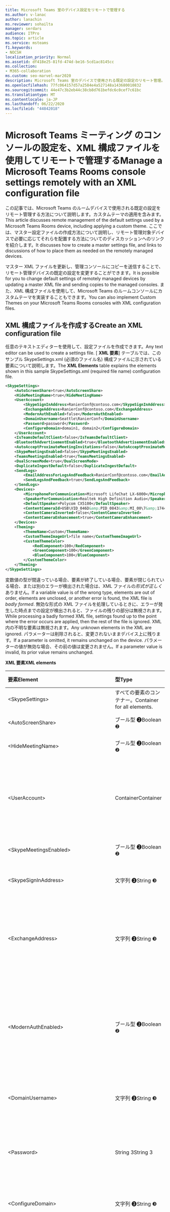 ```yaml
---
title: Microsoft Teams 室のデバイス設定をリモートで管理する
ms.author: v-lanac
author: lanachin
ms.reviewer: sohailta
manager: serdars
audience: ITPro
ms.topic: article
ms.service: msteams
f1.keywords:
- NOCSH
localization_priority: Normal
ms.assetid: df418e25-81fd-474d-be16-5cd1ac8145cc
ms.collection:
- M365-collaboration
ms.custom: seo-marvel-mar2020
description: Microsoft Teams 室のデバイスで使用される既定の設定のリモート管理。カスタムテーマの適用や、マスター設定ファイルの作成などが含まれます。
ms.openlocfilehash: 77fc064157d57a2584e4a527148a143680010832
ms.sourcegitcommit: 44e47c3b2eb44c38cb8d761befdc6c0cef7c61bc
ms.translationtype: MT
ms.contentlocale: ja-JP
ms.lasthandoff: 06/22/2020
ms.locfileid: "44842018"
---
```

# <a name="manage-a-microsoft-teams-rooms-console-settings-remotely-with-an-xml-configuration-file"></a><span data-ttu-id="b6dbc-103">Microsoft Teams ミーティング のコンソールの設定を、XML 構成ファイルを使用してリモートで管理する</span><span class="sxs-lookup"><span data-stu-id="b6dbc-103">Manage a Microsoft Teams Rooms console settings remotely with an XML configuration file</span></span>

<span data-ttu-id="b6dbc-104">この記事では、Microsoft Teams のルームデバイスで使用される既定の設定をリモート管理する方法について説明します。カスタムテーマの適用を含みます。</span><span class="sxs-lookup"><span data-stu-id="b6dbc-104">This article discusses remote management of the default settings used by a Microsoft Teams Rooms device, including applying a custom theme.</span></span> <span data-ttu-id="b6dbc-105">ここでは、マスター設定ファイルの作成方法について説明し、リモート管理対象デバイスで必要に応じてそれらを配置する方法についてのディスカッションへのリンクを紹介します。</span><span class="sxs-lookup"><span data-stu-id="b6dbc-105">It discusses how to create a master settings file, and links to discussions of how to place them as needed on the remotely managed devices.</span></span>
  
<span data-ttu-id="b6dbc-106">マスター XML ファイルを更新し、管理コンソールにコピーを送信することで、リモート管理デバイスの既定の設定を変更することができます。</span><span class="sxs-lookup"><span data-stu-id="b6dbc-106">It is possible for you to change default settings of remotely managed devices by updating a master XML file and sending copies to the managed consoles.</span></span> <span data-ttu-id="b6dbc-107">また、XML 構成ファイルを使用して、Microsoft Teams のルームコンソールにカスタムテーマを実装することもできます。</span><span class="sxs-lookup"><span data-stu-id="b6dbc-107">You can also implement Custom Themes on your Microsoft Teams Rooms consoles with XML configuration files.</span></span>
  
## <a name="create-an-xml-configuration-file"></a><span data-ttu-id="b6dbc-108">XML 構成ファイルを作成する</span><span class="sxs-lookup"><span data-stu-id="b6dbc-108">Create an XML configuration file</span></span>

<span data-ttu-id="b6dbc-109">任意のテキストエディターを使用して、設定ファイルを作成できます。</span><span class="sxs-lookup"><span data-stu-id="b6dbc-109">Any text editor can be used to create a settings file.</span></span> <span data-ttu-id="b6dbc-110">[ **XML 要素**] テーブルでは、このサンプル SkypeSettings.xml (必須のファイル名) 構成ファイルに示されている要素について説明します。</span><span class="sxs-lookup"><span data-stu-id="b6dbc-110">The **XML Elements** table explains the elements shown in this sample SkypeSettings.xml (required file name) configuration file.</span></span>
  
```XML
<SkypeSettings>
    <AutoScreenShare>true</AutoScreenShare>
    <HideMeetingName>true</HideMeetingName>
    <UserAccount>
        <SkypeSignInAddress>RanierConf@contoso.com</SkypeSignInAddress>
        <ExchangeAddress>RanierConf@contoso.com</ExchangeAddress>
        <ModernAuthEnabled>false</ModernAuthEnabled>
        <DomainUsername>Seattle\RanierConf</DomainUsername>
        <Password>password</Password>
        <ConfigureDomain>domain1, domain2</ConfigureDomain>
    </UserAccount>
    <IsTeamsDefaultClient>false</IsTeamsDefaultClient>
    <BluetoothAdvertisementEnabled>true</BluetoothAdvertisementEnabled>
    <AutoAcceptProximateMeetingInvitations>false</AutoAcceptProximateMeetingInvitations>
    <SkypeMeetingsEnabled>false</SkypeMeetingsEnabled>
    <TeamsMeetingsEnabled>true</TeamsMeetingsEnabled>
    <DualScreenMode>true</DualScreenMode>
    <DuplicateIngestDefault>false</DuplicateIngestDefault>
    <SendLogs>
        <EmailAddressForLogsAndFeedback>RanierConf@contoso.com</EmailAddressForLogsAndFeedback>
        <SendLogsAndFeedback>true</SendLogsAndFeedback>
    </SendLogs>
    <Devices>
        <MicrophoneForCommunication>Microsoft LifeChat LX-6000</MicrophoneForCommunication>
        <SpeakerForCommunication>Realtek High Definition Audio</SpeakerForCommunication>
        <DefaultSpeaker>Polycom CX5100</DefaultSpeaker>
        <ContentCameraId>USB\VID_046D&amp;PID_0843&amp;MI_00\7&amp;17446CF2&amp;0&amp;0000</ContentCameraId>
        <ContentCameraInverted>false</ContentCameraInverted>
        <ContentCameraEnhancement>true</ContentCameraEnhancement>
    </Devices>
    <Theming>
        <ThemeName>Custom</ThemeName>
        <CustomThemeImageUrl>file name</CustomThemeImageUrl>
        <CustomThemeColor>
            <RedComponent>100</RedComponent>
            <GreenComponent>100</GreenComponent>
            <BlueComponent>100</BlueComponent>
        </CustomThemeColor>
    </Theming>
</SkypeSettings>
```

<span data-ttu-id="b6dbc-111">変数値の型が間違っている場合、要素が終了している場合、要素が閉じられている場合、または別のエラーが検出された場合は、XML ファイルの*形式が正しく*ありません。</span><span class="sxs-lookup"><span data-stu-id="b6dbc-111">If a variable value is of the wrong type, elements are out of order, elements are unclosed, or another error is found, the XML file is *badly formed*.</span></span> <span data-ttu-id="b6dbc-112">無効な形式の XML ファイルを処理しているときに、エラーが発生した時点までの設定が検出されると、ファイルの残りの部分は無視されます。</span><span class="sxs-lookup"><span data-stu-id="b6dbc-112">While processing a badly formed XML file, settings found up to the point where the error occurs are applied, then the rest of the file is ignored.</span></span> <span data-ttu-id="b6dbc-113">XML 内の不明な要素は無視されます。</span><span class="sxs-lookup"><span data-stu-id="b6dbc-113">Any unknown elements in the XML are ignored.</span></span> <span data-ttu-id="b6dbc-114">パラメーターは削除されると、変更されないままデバイス上に残ります。</span><span class="sxs-lookup"><span data-stu-id="b6dbc-114">If a parameter is omitted, it remains unchanged on the device.</span></span> <span data-ttu-id="b6dbc-115">パラメーターの値が無効な場合、その前の値は変更されません。</span><span class="sxs-lookup"><span data-stu-id="b6dbc-115">If a parameter value is invalid, its prior value remains unchanged.</span></span>
  
<span data-ttu-id="b6dbc-116">**XML 要素**</span><span class="sxs-lookup"><span data-stu-id="b6dbc-116">**XML elements**</span></span>

|<span data-ttu-id="b6dbc-117">要素</span><span class="sxs-lookup"><span data-stu-id="b6dbc-117">Element</span></span>|<span data-ttu-id="b6dbc-118">型</span><span class="sxs-lookup"><span data-stu-id="b6dbc-118">Type</span></span>|<span data-ttu-id="b6dbc-119">レベル</span><span class="sxs-lookup"><span data-stu-id="b6dbc-119">Level</span></span>|<span data-ttu-id="b6dbc-120">使用方法</span><span class="sxs-lookup"><span data-stu-id="b6dbc-120">Usage</span></span>|
|:--- |:--- |:--- |:--- |
|\<SkypeSettings\> |<span data-ttu-id="b6dbc-121">すべての要素のコンテナー。</span><span class="sxs-lookup"><span data-stu-id="b6dbc-121">Container for all elements.</span></span> ||<span data-ttu-id="b6dbc-122">必須。</span><span class="sxs-lookup"><span data-stu-id="b6dbc-122">Required.</span></span> |
| \<AutoScreenShare\>  |<span data-ttu-id="b6dbc-123">ブール型 &#x2777;</span><span class="sxs-lookup"><span data-stu-id="b6dbc-123">Boolean &#x2777;</span></span>  |<span data-ttu-id="b6dbc-124">第1の &#x2776;</span><span class="sxs-lookup"><span data-stu-id="b6dbc-124">First &#x2776;</span></span>  | <span data-ttu-id="b6dbc-125">true の場合、自動画面共有が有効になります。</span><span class="sxs-lookup"><span data-stu-id="b6dbc-125">If true, auto screen share is enabled.</span></span>  |
|\<HideMeetingName\> |<span data-ttu-id="b6dbc-126">ブール型 &#x2777;</span><span class="sxs-lookup"><span data-stu-id="b6dbc-126">Boolean &#x2777;</span></span>  |<span data-ttu-id="b6dbc-127">第1の &#x2776;</span><span class="sxs-lookup"><span data-stu-id="b6dbc-127">First &#x2776;</span></span>  |<span data-ttu-id="b6dbc-128">true の場合、会議名が非表示になります。</span><span class="sxs-lookup"><span data-stu-id="b6dbc-128">If true, meeting names are hidden.</span></span> |
|\<UserAccount\> |<span data-ttu-id="b6dbc-129">Container</span><span class="sxs-lookup"><span data-stu-id="b6dbc-129">Container</span></span> |<span data-ttu-id="b6dbc-130">第1の &#x2776;</span><span class="sxs-lookup"><span data-stu-id="b6dbc-130">First &#x2776;</span></span>  |<span data-ttu-id="b6dbc-131">資格情報パラメーターのコンテナー。</span><span class="sxs-lookup"><span data-stu-id="b6dbc-131">Container for credentials parameters.</span></span> <span data-ttu-id="b6dbc-132">通常、RanierConf @contoso など、サインインアドレス、Exchange アドレス、またはメールアドレスは同じです <span></span> 。</span><span class="sxs-lookup"><span data-stu-id="b6dbc-132">The sign-in address, Exchange address, or email address are usually the same, such as RanierConf<span></span>@contoso.com.</span></span> |
|\<SkypeMeetingsEnabled\>  |<span data-ttu-id="b6dbc-133">ブール型 &#x2777;</span><span class="sxs-lookup"><span data-stu-id="b6dbc-133">Boolean &#x2777;</span></span>  |<span data-ttu-id="b6dbc-134">第1の &#x2776;</span><span class="sxs-lookup"><span data-stu-id="b6dbc-134">First &#x2776;</span></span>  |<span data-ttu-id="b6dbc-135">既定では有効です。</span><span class="sxs-lookup"><span data-stu-id="b6dbc-135">Enabled by default.</span></span> |
|\<SkypeSignInAddress\> |<span data-ttu-id="b6dbc-136">文字列 &#x2778;</span><span class="sxs-lookup"><span data-stu-id="b6dbc-136">String  &#x2778;</span></span>  ||<span data-ttu-id="b6dbc-137">本体の SfB または Teams のデバイスアカウントのサインイン名。</span><span class="sxs-lookup"><span data-stu-id="b6dbc-137">The sign-in name for the console's SfB or Teams device account.</span></span> |
|\<ExchangeAddress\> |<span data-ttu-id="b6dbc-138">文字列 &#x2778;</span><span class="sxs-lookup"><span data-stu-id="b6dbc-138">String  &#x2778;</span></span>  ||<span data-ttu-id="b6dbc-139">本体の Exchange device アカウントのサインイン名。</span><span class="sxs-lookup"><span data-stu-id="b6dbc-139">The sign-in name for the console's Exchange device account.</span></span> <span data-ttu-id="b6dbc-140">ExchangeAddress が省略された場合、SkypeSignInAddress は自動的には再利用されません。</span><span class="sxs-lookup"><span data-stu-id="b6dbc-140">If the ExchangeAddress is omitted, the SkypeSignInAddress will not be reused automatically.</span></span> |
|\<ModernAuthEnabled> |<span data-ttu-id="b6dbc-141">ブール型 &#x2777;</span><span class="sxs-lookup"><span data-stu-id="b6dbc-141">Boolean &#x2777;</span></span>  |  |<span data-ttu-id="b6dbc-142">既定では無効です。</span><span class="sxs-lookup"><span data-stu-id="b6dbc-142">Disabled by default.</span></span> <br/> <br/><span data-ttu-id="b6dbc-143">True に設定すると、Microsoft Teams のルームアプリケーションは先進認証を使用してリソースに接続しますが、基本認証にはフォールバックされません。</span><span class="sxs-lookup"><span data-stu-id="b6dbc-143">When set to true, the Microsoft Teams Rooms application only uses modern authentication to connect to resources and doesn't fall back to basic authentication.</span></span>|
|\<DomainUsername\> |<span data-ttu-id="b6dbc-144">文字列 &#x2778;</span><span class="sxs-lookup"><span data-stu-id="b6dbc-144">String  &#x2778;</span></span>  ||<span data-ttu-id="b6dbc-145">コンソール デバイスのドメイン名およびユーザー名 (Seattle\RanierConf など)。</span><span class="sxs-lookup"><span data-stu-id="b6dbc-145">The domain and user name of the console device, for example Seattle\RanierConf.</span></span> |
|\<Password\> |<span data-ttu-id="b6dbc-146">String 3</span><span class="sxs-lookup"><span data-stu-id="b6dbc-146">String 3</span></span>  || <span data-ttu-id="b6dbc-147">パスワード パラメーターは、Skype for Business デバイス アカウントのサインインで使用されるものと同一のパスワードです。</span><span class="sxs-lookup"><span data-stu-id="b6dbc-147">The password parameter is the same password used for the Skype for Business device account sign-in.</span></span>  |
| \<ConfigureDomain\>  |<span data-ttu-id="b6dbc-148">文字列 &#x2778;</span><span class="sxs-lookup"><span data-stu-id="b6dbc-148">String  &#x2778;</span></span>  ||<span data-ttu-id="b6dbc-149">複数のドメインをコンマで区切ってリスト表示することができます。</span><span class="sxs-lookup"><span data-stu-id="b6dbc-149">You can list several domains, separated by commas.</span></span> |
|\<TeamsMeetingsEnabled\> |<span data-ttu-id="b6dbc-150">ブール型 &#x2777;</span><span class="sxs-lookup"><span data-stu-id="b6dbc-150">Boolean &#x2777;</span></span>  |<span data-ttu-id="b6dbc-151">第1の &#x2776;</span><span class="sxs-lookup"><span data-stu-id="b6dbc-151">First &#x2776;</span></span>  |<span data-ttu-id="b6dbc-152">既定では無効です。</span><span class="sxs-lookup"><span data-stu-id="b6dbc-152">Disabled by default.</span></span> <br/> <br/> <span data-ttu-id="b6dbc-153">この XML ファイルは、両方とも無効になっている場合には形式が不適切であると見なされ \<SkypeMeetingsEnabled\> \<TeamsMeetingsEnabled\> ますが、両方の設定を同時に有効にすることもできます。</span><span class="sxs-lookup"><span data-stu-id="b6dbc-153">The XML file is considered badly formed if both \<SkypeMeetingsEnabled\> and\<TeamsMeetingsEnabled\> are disabled, but it's acceptable to have both settings enabled at the same time.</span></span> |
|\<IsTeamsDefaultClient> |<span data-ttu-id="b6dbc-154">ブール型 &#x2777;</span><span class="sxs-lookup"><span data-stu-id="b6dbc-154">Boolean &#x2777;</span></span>  |<span data-ttu-id="b6dbc-155">第1の &#x2776;</span><span class="sxs-lookup"><span data-stu-id="b6dbc-155">First &#x2776;</span></span>  |<span data-ttu-id="b6dbc-156">既定では無効です。</span><span class="sxs-lookup"><span data-stu-id="b6dbc-156">Disabled by default.</span></span> |
|\<BluetoothAdvertisementEnabled> |<span data-ttu-id="b6dbc-157">ブール型 &#x2777;</span><span class="sxs-lookup"><span data-stu-id="b6dbc-157">Boolean &#x2777;</span></span>  |<span data-ttu-id="b6dbc-158">第1の &#x2776;</span><span class="sxs-lookup"><span data-stu-id="b6dbc-158">First &#x2776;</span></span>  |<span data-ttu-id="b6dbc-159">既定では有効です。</span><span class="sxs-lookup"><span data-stu-id="b6dbc-159">Enabled by default.</span></span> |
|\<AutoAcceptProximateMeetingInvitations> |<span data-ttu-id="b6dbc-160">ブール型 &#x2777;</span><span class="sxs-lookup"><span data-stu-id="b6dbc-160">Boolean &#x2777;</span></span>  |<span data-ttu-id="b6dbc-161">第1の &#x2776;</span><span class="sxs-lookup"><span data-stu-id="b6dbc-161">First &#x2776;</span></span>  |<span data-ttu-id="b6dbc-162">True の場合、近接通信ベースの会議が自動的に受け入れられます。</span><span class="sxs-lookup"><span data-stu-id="b6dbc-162">If true, proximity based meetings are automatically accepted.</span></span> <span data-ttu-id="b6dbc-163">既定では無効です。</span><span class="sxs-lookup"><span data-stu-id="b6dbc-163">Disabled by default.</span></span> |
|\<DualScreenMode\>  |<span data-ttu-id="b6dbc-164">ブール型 &#x2777;</span><span class="sxs-lookup"><span data-stu-id="b6dbc-164">Boolean &#x2777;</span></span>  |<span data-ttu-id="b6dbc-165">第1の &#x2776;</span><span class="sxs-lookup"><span data-stu-id="b6dbc-165">First &#x2776;</span></span>  |<span data-ttu-id="b6dbc-166">True の場合、デュアルスクリーンモードが有効になります。</span><span class="sxs-lookup"><span data-stu-id="b6dbc-166">If true, dual screen mode is enabled.</span></span> <span data-ttu-id="b6dbc-167">それ以外の場合は、デバイスでシングルスクリーンモードが使用されます。</span><span class="sxs-lookup"><span data-stu-id="b6dbc-167">Otherwise the device uses single screen mode.</span></span> |
| \<DuplicateIngestDefault\> |<span data-ttu-id="b6dbc-168">ブール型 &#x2777;</span><span class="sxs-lookup"><span data-stu-id="b6dbc-168">Boolean &#x2777;</span></span>  |<span data-ttu-id="b6dbc-169">第1の &#x2776;</span><span class="sxs-lookup"><span data-stu-id="b6dbc-169">First &#x2776;</span></span> |<span data-ttu-id="b6dbc-170">True の場合、会議の終了時に両方の画面にコンテンツが表示されます。</span><span class="sxs-lookup"><span data-stu-id="b6dbc-170">If true, content is shown on both screens in dual screen mode, when out of meeting.</span></span> |
|\<DisableTacCommunication\> |<span data-ttu-id="b6dbc-171">ブール型 &#x2777;</span><span class="sxs-lookup"><span data-stu-id="b6dbc-171">Boolean &#x2777;</span></span>  |<span data-ttu-id="b6dbc-172">第1の &#x2776;</span><span class="sxs-lookup"><span data-stu-id="b6dbc-172">First &#x2776;</span></span> |<span data-ttu-id="b6dbc-173">True の場合、Teams 管理センターのデバイス管理とのすべての通信が無効になります。</span><span class="sxs-lookup"><span data-stu-id="b6dbc-173">If true, all communication with Teams Admin Center device management will be disabled.</span></span> |
|\<SendLogs\> |<span data-ttu-id="b6dbc-174">Container</span><span class="sxs-lookup"><span data-stu-id="b6dbc-174">Container</span></span> |<span data-ttu-id="b6dbc-175">第1の &#x2776;</span><span class="sxs-lookup"><span data-stu-id="b6dbc-175">First &#x2776;</span></span>  |  |
|\<EmailAddressForLogsAndFeedback\> |<span data-ttu-id="b6dbc-176">文字列 &#x2778;</span><span class="sxs-lookup"><span data-stu-id="b6dbc-176">String  &#x2778;</span></span>  | | <span data-ttu-id="b6dbc-177">"フィードバックを送信する" ウィンドウが表示されたときに、ログに記録できるメールアドレス (省略可能) を設定します。</span><span class="sxs-lookup"><span data-stu-id="b6dbc-177">Sets an optional email address that logs can be sent to when the "Give Feedback" window appears.</span></span> |
|\<SendLogsAndFeedback\> |<span data-ttu-id="b6dbc-178">ブール型 &#x2777;</span><span class="sxs-lookup"><span data-stu-id="b6dbc-178">Boolean &#x2777;</span></span>  | | <span data-ttu-id="b6dbc-179">true の場合、ログが管理者に送信されます。それ以外の場合、フィードバックのみが管理者に送信されます (ログは送信されません)。</span><span class="sxs-lookup"><span data-stu-id="b6dbc-179">If true, logs are sent to the admin. If false, only feedback is sent to the admin (and not logs).</span></span>  |
| \<Devices\>  |<span data-ttu-id="b6dbc-180">Container</span><span class="sxs-lookup"><span data-stu-id="b6dbc-180">Container</span></span> |<span data-ttu-id="b6dbc-181">第1の &#x2776;</span><span class="sxs-lookup"><span data-stu-id="b6dbc-181">First &#x2776;</span></span>  | <span data-ttu-id="b6dbc-182">子要素内の接続済みのオーディオ デバイス名は、デバイス マネージャー アプリにリスト表示された値と同一のものになります。</span><span class="sxs-lookup"><span data-stu-id="b6dbc-182">The connected audio device names in the child elements are the same values listed in the Device Manager app.</span></span> <span data-ttu-id="b6dbc-183">この構成には、現在コンソールに接続していない A/V デバイスなど、現在システムに存在しないデバイスを含めることができます。</span><span class="sxs-lookup"><span data-stu-id="b6dbc-183">The configuration can contain a device that does not presently exist on the system, such as an A/V device not currently connected to the console.</span></span> <span data-ttu-id="b6dbc-184">この構成はそれぞれのデバイスに対して保持されます。</span><span class="sxs-lookup"><span data-stu-id="b6dbc-184">The configuration would be retained for the respective device.</span></span>  |
|\<MicrophoneForCommunication\> |<span data-ttu-id="b6dbc-185">文字列 &#x2778;</span><span class="sxs-lookup"><span data-stu-id="b6dbc-185">String  &#x2778;</span></span>  ||<span data-ttu-id="b6dbc-186">会議でレコーディングデバイスとして使用するマイクを設定します。</span><span class="sxs-lookup"><span data-stu-id="b6dbc-186">Sets the microphone used as the recording device in a conference.</span></span> |
|\<SpeakerForCommunication\> |<span data-ttu-id="b6dbc-187">文字列 &#x2778;</span><span class="sxs-lookup"><span data-stu-id="b6dbc-187">String  &#x2778;</span></span>  ||<span data-ttu-id="b6dbc-188">会議のスピーカーとして使用されるデバイス。</span><span class="sxs-lookup"><span data-stu-id="b6dbc-188">Device to be used as speaker for the conference.</span></span> <span data-ttu-id="b6dbc-189">通話で使用するスピーカーデバイスを設定するには、この設定を使います。</span><span class="sxs-lookup"><span data-stu-id="b6dbc-189">This setting is used to set the speaker device used in a call.</span></span> |
|\<DefaultSpeaker\> |<span data-ttu-id="b6dbc-190">文字列 &#x2778;</span><span class="sxs-lookup"><span data-stu-id="b6dbc-190">String  &#x2778;</span></span>  ||<span data-ttu-id="b6dbc-191">HDMI インジェスト ソースから音声を再生するために使用されるデバイス。</span><span class="sxs-lookup"><span data-stu-id="b6dbc-191">Device to be used to play the audio from an HDMI ingest source.</span></span> |
|\<ContentCameraId>  | <span data-ttu-id="b6dbc-192">文字列 &#x2778;</span><span class="sxs-lookup"><span data-stu-id="b6dbc-192">String  &#x2778;</span></span>  | | <span data-ttu-id="b6dbc-193">会議でアナログホワイトボードコンテンツを共有するために、room で構成されているカメラのインスタンスパスを定義します。</span><span class="sxs-lookup"><span data-stu-id="b6dbc-193">Define the instance path for the camera configured in room to share analog whiteboard content in a meeting.</span></span> <span data-ttu-id="b6dbc-194">「[コンテンツカメラの USB インスタンスパスを見つける」を](#locate-the-content-camera-usb-instance-path)参照してください。</span><span class="sxs-lookup"><span data-stu-id="b6dbc-194">See [Locate the Content camera USB instance path](#locate-the-content-camera-usb-instance-path).</span></span>|
|\<ContentCameraInverted>  | <span data-ttu-id="b6dbc-195">ブール型 &#x2777;</span><span class="sxs-lookup"><span data-stu-id="b6dbc-195">Boolean &#x2777;</span></span> | | <span data-ttu-id="b6dbc-196">コンテンツカメラが物理的に上下逆さまにインストールされているかどうかを指定します。</span><span class="sxs-lookup"><span data-stu-id="b6dbc-196">Specify if the content camera is physically installed upside down.</span></span> <span data-ttu-id="b6dbc-197">自動回転をサポートするコンテンツカメラの場合は、false を指定します。</span><span class="sxs-lookup"><span data-stu-id="b6dbc-197">For content cameras that support automatic rotation, specify false.</span></span> |
|\<ContentCameraEnhancement>  | <span data-ttu-id="b6dbc-198">ブール型 &#x2777;</span><span class="sxs-lookup"><span data-stu-id="b6dbc-198">Boolean &#x2777;</span></span> | |<span data-ttu-id="b6dbc-199">True (既定値) に設定すると、コンテンツカメラの画像がデジタルで強化されます。ホワイトボードの端が検知され、適切なズームが選択され、ホワイトボードに手書きした人が透明になります。</span><span class="sxs-lookup"><span data-stu-id="b6dbc-199">When set to true (the default), the content camera image is digitally enhanced: the whiteboard edge is detected and an appropriate zoom is selected, ink lines are enhanced, and the person writing on the whiteboard is made transparent.</span></span>  <br><br> <span data-ttu-id="b6dbc-200">ホワイトボードがペンで描画されていないスペースの会議参加者に生のビデオフィードを送信する場合は、false に設定します。代わりに、付箋、ポスターなどのメディアを表示するためにカメラが使用されます。</span><span class="sxs-lookup"><span data-stu-id="b6dbc-200">Set to false if you intend to send a raw video feed to meeting participants for spaces where a whiteboard is not drawn on with a pen and instead the camera is used to show sticky notes, posters, or other media.</span></span>  |
| \<Theming\>  |<span data-ttu-id="b6dbc-201">Container</span><span class="sxs-lookup"><span data-stu-id="b6dbc-201">Container</span></span> |<span data-ttu-id="b6dbc-202">第1の &#x2776;</span><span class="sxs-lookup"><span data-stu-id="b6dbc-202">First &#x2776;</span></span>  |<span data-ttu-id="b6dbc-203">XML ファイルに適用できる機能の1つは、組織のユーザー設定のテーマです。</span><span class="sxs-lookup"><span data-stu-id="b6dbc-203">One of the features that can be applied with an XML file is a Custom Theme for your organization.</span></span> <span data-ttu-id="b6dbc-204">テーマ名、背景画像、色を指定できます。</span><span class="sxs-lookup"><span data-stu-id="b6dbc-204">You are able to specify a theme name, background image, and color.</span></span> |
|\<ThemeName\> |<span data-ttu-id="b6dbc-205">文字列 &#x2778;</span><span class="sxs-lookup"><span data-stu-id="b6dbc-205">String  &#x2778;</span></span>  || <span data-ttu-id="b6dbc-206">クライアントのテーマを特定するために使用されます。</span><span class="sxs-lookup"><span data-stu-id="b6dbc-206">Used to identify the theme on the client.</span></span> <span data-ttu-id="b6dbc-207">テーマ名のオプションは、既定、提供されたプリセット テーマのいずれか、またはカスタムになります。</span><span class="sxs-lookup"><span data-stu-id="b6dbc-207">The Theme Name options are Default, one of the provided preset themes, or Custom.</span></span> <br/>  <span data-ttu-id="b6dbc-208">ユーザー設定のテーマ名には、常に*ユーザー設定*の名前が使用されます。</span><span class="sxs-lookup"><span data-stu-id="b6dbc-208">Custom theme names always use the name *Custom*.</span></span> <span data-ttu-id="b6dbc-209">クライアント UI は、コンソールで既定または標準のいずれかに設定できますが、カスタムテーマを使用するには、管理者がリモートで設定する必要があります。</span><span class="sxs-lookup"><span data-stu-id="b6dbc-209">The client UI can be set at the console to the Default or one of the presets, but use of a custom theme must be set remotely by an Administrator.</span></span> <br/>  <span data-ttu-id="b6dbc-210">プリセット テーマには次のものが含まれます: </span><span class="sxs-lookup"><span data-stu-id="b6dbc-210">Preset themes include:</span></span> <br/>  <span data-ttu-id="b6dbc-211">Default</span><span class="sxs-lookup"><span data-stu-id="b6dbc-211">Default</span></span> <br/>  <span data-ttu-id="b6dbc-212">Blue Wave</span><span class="sxs-lookup"><span data-stu-id="b6dbc-212">Blue Wave</span></span> <br/>  <span data-ttu-id="b6dbc-213">Digital Forest</span><span class="sxs-lookup"><span data-stu-id="b6dbc-213">Digital Forest</span></span> <br/>  <span data-ttu-id="b6dbc-214">Dreamcatcher</span><span class="sxs-lookup"><span data-stu-id="b6dbc-214">Dreamcatcher</span></span> <br/>  <span data-ttu-id="b6dbc-215">Limeade</span><span class="sxs-lookup"><span data-stu-id="b6dbc-215">Limeade</span></span> <br/>  <span data-ttu-id="b6dbc-216">Pixel Perfect</span><span class="sxs-lookup"><span data-stu-id="b6dbc-216">Pixel Perfect</span></span> <br/>  <span data-ttu-id="b6dbc-217">Roadmap</span><span class="sxs-lookup"><span data-stu-id="b6dbc-217">Roadmap</span></span> <br/>  <span data-ttu-id="b6dbc-218">Sunset</span><span class="sxs-lookup"><span data-stu-id="b6dbc-218">Sunset</span></span> <br/>  <span data-ttu-id="b6dbc-219">現在のテーマを無効にするには、[テーマなし] を使用します。</span><span class="sxs-lookup"><span data-stu-id="b6dbc-219">To disable the current theme, use "No Theme" for the ThemeName.</span></span>  |
|\<CustomThemeImageUrl\> |<span data-ttu-id="b6dbc-220">文字列 &#x2778;</span><span class="sxs-lookup"><span data-stu-id="b6dbc-220">String  &#x2778;</span></span>  ||<span data-ttu-id="b6dbc-221">カスタムテーマの場合は必須。それ以外の場合は省略可能です。</span><span class="sxs-lookup"><span data-stu-id="b6dbc-221">Required for a custom theme, otherwise optional.</span></span> <span data-ttu-id="b6dbc-222">ファイル名のみを入力します。</span><span class="sxs-lookup"><span data-stu-id="b6dbc-222">Input the file name only.</span></span>   |<span data-ttu-id="b6dbc-223">ユーザー設定のテーマイメージの詳細については、「[ユーザー設定のテーマイメージ](xml-config-file.md#Themes)」セクションを参照してください。</span><span class="sxs-lookup"><span data-stu-id="b6dbc-223">For more information on the custom theme image, see the [Custom Theme Images](xml-config-file.md#Themes) section.</span></span>
|\<CustomThemeColor\> |<span data-ttu-id="b6dbc-224">Container</span><span class="sxs-lookup"><span data-stu-id="b6dbc-224">Container</span></span> ||<span data-ttu-id="b6dbc-225">、、およびの値のコンテナー \<RedComponent\> \<GreenComponent\> \<BlueComponent\> 。</span><span class="sxs-lookup"><span data-stu-id="b6dbc-225">Container for the \<RedComponent\>, \<GreenComponent\>, and \<BlueComponent\> values.</span></span> <span data-ttu-id="b6dbc-226">ユーザー設定のテーマには、これらの値を入力する必要があります。</span><span class="sxs-lookup"><span data-stu-id="b6dbc-226">These values are required for a custom theme.</span></span> |
|\<RedComponent\> |<span data-ttu-id="b6dbc-227">Byte (0-255)</span><span class="sxs-lookup"><span data-stu-id="b6dbc-227">Byte (0-255)</span></span> ||<span data-ttu-id="b6dbc-228">赤のカラー コンポーネントを表します。</span><span class="sxs-lookup"><span data-stu-id="b6dbc-228">Represents the red color component.</span></span> |
|\<GreenComponent\> |<span data-ttu-id="b6dbc-229">Byte (0-255)</span><span class="sxs-lookup"><span data-stu-id="b6dbc-229">Byte (0-255)</span></span> ||<span data-ttu-id="b6dbc-230">緑のカラー コンポーネントを表します。</span><span class="sxs-lookup"><span data-stu-id="b6dbc-230">Represents the green color component.</span></span> |
|\<BlueComponent\> |<span data-ttu-id="b6dbc-231">Byte (0-255)</span><span class="sxs-lookup"><span data-stu-id="b6dbc-231">Byte (0-255)</span></span> ||<span data-ttu-id="b6dbc-232">青のカラー コンポーネントを表します。</span><span class="sxs-lookup"><span data-stu-id="b6dbc-232">Represents the blue color component.</span></span> | 
| | | |

<span data-ttu-id="b6dbc-233">第1レベルのすべての要素を省略可能 &#x2776; します。</span><span class="sxs-lookup"><span data-stu-id="b6dbc-233">&#x2776; All of the first-level elements are optional.</span></span> <span data-ttu-id="b6dbc-234">第1レベルの要素を省略した場合、そのすべての子パラメーターはデバイス上でそのまま保持されます。</span><span class="sxs-lookup"><span data-stu-id="b6dbc-234">If a first-level element is omitted, all of its child parameters remain unchanged on the device.</span></span>
  
<span data-ttu-id="b6dbc-235">ブール型のフラグには、true、false、0、1のいずれかを指定できます。 &#x2777;</span><span class="sxs-lookup"><span data-stu-id="b6dbc-235">&#x2777; A boolean flag can be: true, false, 0, or 1.</span></span> <span data-ttu-id="b6dbc-236">ブール値または数値を空のままにすると、XML の形式が無効になり、設定が変更されなくなります。</span><span class="sxs-lookup"><span data-stu-id="b6dbc-236">Leaving boolean or numeric values empty can render the XML malformed and prevent changes to the settings.</span></span>
  
<span data-ttu-id="b6dbc-237">&#x2778; 文字列パラメーターが存在し、空であり、empty が有効な値である場合、そのパラメーターはデバイスで消去されます。</span><span class="sxs-lookup"><span data-stu-id="b6dbc-237">&#x2778; If a string parameter is present and empty, and empty is a valid value, the parameter is cleared on the device.</span></span>
  
## <a name="manage-console-settings-with-an-xml-configuration-file"></a><span data-ttu-id="b6dbc-238">コンソールの設定を、XML 構成ファイルを使用して管理する</span><span class="sxs-lookup"><span data-stu-id="b6dbc-238">Manage console settings with an XML configuration file</span></span>

<span data-ttu-id="b6dbc-239">起動時に、Microsoft Teams の会議コンソールによって SkypeSettings.xml という名前の XML ファイルが検出されると `C:\Users\Skype\AppData\Local\Packages\Microsoft.SkypeRoomSystem_8wekyb3d8bbwe\LocalState` 、xml ファイルで示されている構成設定が適用され、その xml ファイルが削除されます。</span><span class="sxs-lookup"><span data-stu-id="b6dbc-239">At startup, if a Microsoft Teams Rooms console finds an XML file named SkypeSettings.xml located at `C:\Users\Skype\AppData\Local\Packages\Microsoft.SkypeRoomSystem_8wekyb3d8bbwe\LocalState`, it applies the configuration settings indicated by the XML file then deletes the XML file.</span></span>
  
<span data-ttu-id="b6dbc-240">エンタープライズに搭載されている Microsoft Teams の会議室の数や、それらを構成するための管理方法に応じて、XML 構成ファイルを配置する方法はいくつかあります。</span><span class="sxs-lookup"><span data-stu-id="b6dbc-240">Depending on how many Microsoft Teams Rooms devices your enterprise has and how you choose to manage to configure them, there are several ways to place the XML configuration file.</span></span> <span data-ttu-id="b6dbc-241">ファイルがコンソールにプッシュされたら、再起動して構成の変更を処理します。</span><span class="sxs-lookup"><span data-stu-id="b6dbc-241">Once the file is pushed to the console, restart it to process the configuration changes.</span></span> <span data-ttu-id="b6dbc-242">処理に成功すると、XML 構成ファイルが削除されます。</span><span class="sxs-lookup"><span data-stu-id="b6dbc-242">The XML configuration file is deleted after it is successfully processed.</span></span> <span data-ttu-id="b6dbc-243">Microsoft Teams 室のデバイスに提案された管理方法については、次のトピックをご覧ください。</span><span class="sxs-lookup"><span data-stu-id="b6dbc-243">The management methods suggested for Microsoft Teams Rooms devices are discussed in:</span></span>
  
- [<span data-ttu-id="b6dbc-244">Microsoft Teams ミーティングのグループ ポリシーを構成する</span><span class="sxs-lookup"><span data-stu-id="b6dbc-244">Configuring Group Policy for Microsoft Teams Rooms</span></span>](rooms-operations.md#GroupPolicy)
- <span data-ttu-id="b6dbc-245">[PowerShell を使用したリモート管理](rooms-operations.md#RemotePS)と[ファイル項目の構成](https://technet.microsoft.com/library/cc772536%28v=ws.11%29.aspx)</span><span class="sxs-lookup"><span data-stu-id="b6dbc-245">[Remote Management using PowerShell](rooms-operations.md#RemotePS) and [Configure a File Item](https://technet.microsoft.com/library/cc772536%28v=ws.11%29.aspx)</span></span>

<span data-ttu-id="b6dbc-246">ファイルの転送と、コンソール デバイス上での再起動のトリガーができるのであれば、いずれの方法も使用できます。</span><span class="sxs-lookup"><span data-stu-id="b6dbc-246">You are free to use any method you like so long as you can use it to transfer files and trigger a restart on the console device.</span></span> <span data-ttu-id="b6dbc-247">ファイルは、デバイスのローカルユーザーアカウントによって、読み取り可能、書き込み可能、削除可能である必要があります。</span><span class="sxs-lookup"><span data-stu-id="b6dbc-247">The file must be readable, writable, and delete-able by the device's local user account.</span></span> <span data-ttu-id="b6dbc-248">可能であれば、そのユーザーに付与されているすべての特権を持つことができます。</span><span class="sxs-lookup"><span data-stu-id="b6dbc-248">Preferably it is owned by and has full privileges granted to that user.</span></span> <span data-ttu-id="b6dbc-249">ファイルのアクセス許可が正しく設定されていない場合、ソフトウェアは設定を適用できない可能性があります。処理が正常に完了したときに、ファイルの削除に失敗することがあり、クラッシュする可能性もあります。</span><span class="sxs-lookup"><span data-stu-id="b6dbc-249">If the file permissions are not set correctly, the software can fail to apply the settings, can fail to delete the file upon successful processing, and can even potentially crash.</span></span>
  
## <a name="custom-theme-images"></a><span data-ttu-id="b6dbc-250">カスタム テーマの画像</span><span class="sxs-lookup"><span data-stu-id="b6dbc-250">Custom Theme Images</span></span>

<span data-ttu-id="b6dbc-251"><a name="Themes"> </a></span><span class="sxs-lookup"><span data-stu-id="b6dbc-251"><a name="Themes"> </a></span></span>

<span data-ttu-id="b6dbc-252">ユーザー設定のテーマのイメージファイルは、フォルダーに配置する必要があり `C:\Users\Skype\AppData\Local\Packages\Microsoft.SkypeRoomSystem_8wekyb3d8bbwe\LocalState` ます。</span><span class="sxs-lookup"><span data-stu-id="b6dbc-252">The custom theme image file must be placed in the`C:\Users\Skype\AppData\Local\Packages\Microsoft.SkypeRoomSystem_8wekyb3d8bbwe\LocalState` folder.</span></span> <span data-ttu-id="b6dbc-253">変数にファイル名と拡張子を入力し \<CustomThemeImageUrl\> ます。</span><span class="sxs-lookup"><span data-stu-id="b6dbc-253">Enter the file name and extension in the \<CustomThemeImageUrl\> variable.</span></span>
  
<span data-ttu-id="b6dbc-254">画像ファイルは、正確に3840X1080 ピクセルであり、jpg、jpeg、png、bmp のいずれかのファイル形式である必要があります。</span><span class="sxs-lookup"><span data-stu-id="b6dbc-254">The image file should be exactly 3840X1080 pixels and must be one of the following file formats: jpg, jpeg, png, and bmp.</span></span> <span data-ttu-id="b6dbc-255">組織でカスタム画像が必要な場合は、グラフィックデザイナーで[カスタムテーマ Photoshop テンプレート](../downloads/ThemingTemplateMicrosoftTeamsRooms_v2.1.psd)を使うことができます。</span><span class="sxs-lookup"><span data-stu-id="b6dbc-255">If your organization wants a custom image, a graphic designer can use the [Custom Theme Photoshop Template](../downloads/ThemingTemplateMicrosoftTeamsRooms_v2.1.psd).</span></span> <span data-ttu-id="b6dbc-256">このセクションには、さまざまなユーザーインターフェイス要素が、テーマイメージの残りの部分に対する相対的な場所と、コンソールやディスプレイに表示される領域について詳しく説明されています。</span><span class="sxs-lookup"><span data-stu-id="b6dbc-256">It contains further detail on where various user interface elements are relative to the rest of a theme image and what areas appear on consoles and displays.</span></span>
  
<span data-ttu-id="b6dbc-257">XML 構成ファイルはデバイスの起動時に更新され、テーマ画像を認識する必要があります。</span><span class="sxs-lookup"><span data-stu-id="b6dbc-257">The XML configuration file must be updated at device startup to recognize the theme image.</span></span> <span data-ttu-id="b6dbc-258">新しい XML ファイルが処理されて削除されると、テーマのグラフィックファイルがディレクトリから削除されます。</span><span class="sxs-lookup"><span data-stu-id="b6dbc-258">Once the new XML file is processed and deleted, the theme graphic file is deleted from the directory.</span></span>
  
## <a name="locate-the-content-camera-usb-instance-path"></a><span data-ttu-id="b6dbc-259">コンテンツカメラの USB インスタンスパスを見つける</span><span class="sxs-lookup"><span data-stu-id="b6dbc-259">Locate the Content camera USB instance path</span></span>

<span data-ttu-id="b6dbc-260">インスタンスパスを検索するには:</span><span class="sxs-lookup"><span data-stu-id="b6dbc-260">To locate the instance path:</span></span>

1. <span data-ttu-id="b6dbc-261">Microsoft Teams ルームコンソールの [Windows の設定] に移動します。</span><span class="sxs-lookup"><span data-stu-id="b6dbc-261">Go into Windows settings on the Microsoft Teams Rooms console.</span></span>
2. <span data-ttu-id="b6dbc-262">管理者パスワードを入力します。</span><span class="sxs-lookup"><span data-stu-id="b6dbc-262">Enter the admin password.</span></span>
3. <span data-ttu-id="b6dbc-263">コマンドプロンプトで、「デバイスマネージャーの起動」と入力し `devmgmt.msc` ます。</span><span class="sxs-lookup"><span data-stu-id="b6dbc-263">From a Command Prompt, type `devmgmt.msc` to bring up Device Manager.</span></span>
4. <span data-ttu-id="b6dbc-264">**デバイスマネージャー**で、[**イメージングデバイス**] ノードを確認し、コンテンツカメラを探します。</span><span class="sxs-lookup"><span data-stu-id="b6dbc-264">In **Device Manager**, look in the **Imaging devices** node and  locate the content camera.</span></span>
5. <span data-ttu-id="b6dbc-265">カメラを右クリックして、[**プロパティ**] を開きます。</span><span class="sxs-lookup"><span data-stu-id="b6dbc-265">Right-click the camera, and open **Properties**.</span></span>
6. <span data-ttu-id="b6dbc-266">[**詳細**] タブを選択し、ドロップダウンで [**デバイスインスタンスパス**] プロパティを探します。</span><span class="sxs-lookup"><span data-stu-id="b6dbc-266">Select the **Details** tab, and locate the **Device instance path** property in the drop-down.</span></span>
7. <span data-ttu-id="b6dbc-267">表示される値は、XML 構成ファイルで設定するデバイスインスタンスパスです。</span><span class="sxs-lookup"><span data-stu-id="b6dbc-267">The value shown is the device instance path to set in the XML configuration file.</span></span> <span data-ttu-id="b6dbc-268">XML でパスを指定するときは、アンパサンド (&) をに置き換え `&amp;` ます。</span><span class="sxs-lookup"><span data-stu-id="b6dbc-268">When specifying the path in XML, replace the ampersand (&) with `&amp;`.</span></span>

## <a name="see-also"></a><span data-ttu-id="b6dbc-269">関連項目</span><span class="sxs-lookup"><span data-stu-id="b6dbc-269">See also</span></span>

[<span data-ttu-id="b6dbc-270">コンテンツ カメラ</span><span class="sxs-lookup"><span data-stu-id="b6dbc-270">Content cameras</span></span>](content-camera.md)

[<span data-ttu-id="b6dbc-271">Microsoft Teams ミーティングの管理</span><span class="sxs-lookup"><span data-stu-id="b6dbc-271">Manage Microsoft Teams Rooms</span></span>](rooms-manage.md)

[<span data-ttu-id="b6dbc-272">ファイルアイテムを構成する</span><span class="sxs-lookup"><span data-stu-id="b6dbc-272">Configure a File Item</span></span>](https://technet.microsoft.com/library/cc772536%28v=ws.11%29.aspx)
